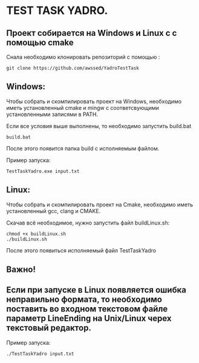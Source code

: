 # TEST TASK YADRO.

## Проект собирается на Windows и Linux c с помощью cmake

Снала необходимо клонировать репозиторий с помощью :
```
git clone https://github.com/awssed/YadroTestTask
```
## Windows:

Чтобы собрать и скомпилировать проект на Windows, необходимо иметь установленный cmake и mingw с соответсвующими установленными записями в PATH.

Если все условия выше выполнены, то необходимо запустить build.bat
```
build.bat
```

После этого появится папка build c исполняемым файлом.

Пример запуска:
```
TestTaskYadro.exe input.txt
```

## Linux:
Чтобы собрать и скомпилировать проект на Cmake, необходимо иметь установленный gcc, clang и CMAKE.

Скачав всё необходимое, нужно запустить файл buildLinux.sh:
```
chmod +x buildLinux.sh
./buildLinux.sh
```

После этого появиться исполняемый файл TestTaskYadro
## Важно!
## Если при запуске в Linux появляется ошибка неправильно формата, то необходимо поставить во входном текстовом файле параметр LineEnding на Unix/Linux черех текстовый редактор.
Пример запуска:
```
./TestTaskYadro input.txt
```

